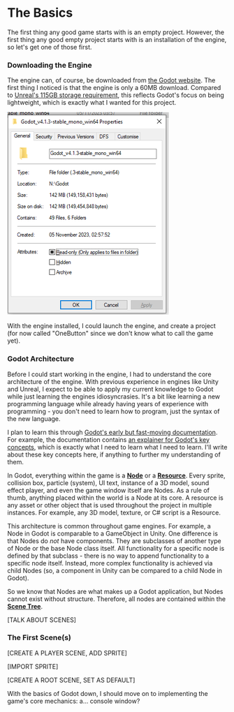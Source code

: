 # The Basics

The first thing any good game starts with is an empty project. However, the first thing any good empty project starts with is an installation of the engine, so let's get one of those first.

### Downloading the Engine
 
The engine can, of course, be downloaded from [the Godot website](https://godotengine.org/download/windows/).
The first thing I noticed is that the engine is only a 60MB download. Compared to [Unreal's 115GB storage requirement](https://catnessgames.com/blog/unreal-engine-5-equirements/), 
this reflects Godot's focus on being lightweight, which is exactly what I wanted for this project.

![Godot takes up less than 150MB when fully extracted.](../images/GodotFileSize.png)

With the engine installed, I could launch the engine, and create a project (for now called "OneButton" since we don't know what to call the game yet).

### Godot Architecture
Before I could start working in the engine, I had to understand the core architecture of the engine. 
With previous experience in engines like Unity and Unreal, I expect to be able to apply my current knowledge to Godot while just learning the engines idiosyncrasies. 
It's a bit like learning a new programming language while already having years of experience with programming - you don't need to learn how to program, just the syntax of the new language. 

I plan to learn this through [Godot's early but fast-moving documentation](https://docs.godotengine.org/en/stable/about/introduction.html).
For example, the documentation contains [an explainer for Godot's key concepts](https://docs.godotengine.org/en/stable/getting_started/introduction/key_concepts_overview.html), which is exactly what I need to learn what I need to learn.
I'll write about these key concepts here, if anything to further my understanding of them.

In Godot, everything within the game is a [**Node**](https://docs.godotengine.org/en/stable/classes/class_node.html) or 
a [**Resource**](https://docs.godotengine.org/en/stable/tutorials/scripting/resources.html). 
Every sprite, collision box, particle (system), UI text, instance of a 3D model, sound effect player, and even the game window itself are Nodes. 
As a rule of thumb, anything placed within the world is a Node at its core. 
A resource is any asset or other object that is used throughout the project in multiple instances. 
For example, any 3D model, texture, or C# script is a Resource.

This architecture is common throughout game engines. For example, a Node in Godot is comparable to a GameObject in Unity. 
One difference is that Nodes do _not_ have components. They are subclasses of another type of Node or the base Node class itself. 
All functionality for a specific node is defined by that subclass - there is no way to append functionality to a specific node itself. 
Instead, more complex functionality is achieved via child Nodes (so, a component in Unity can be compared to a child Node in Godot).

So we know that Nodes are what makes up a Godot application, but Nodes cannot exist without structure. 
Therefore, all nodes are contained within the [**Scene Tree**](https://docs.godotengine.org/en/stable/classes/class_scenetree.html).


[TALK ABOUT SCENES]

### The First Scene(s)

[CREATE A PLAYER SCENE, ADD SPRITE]

[IMPORT SPRITE]

[CREATE A ROOT SCENE, SET AS DEFAULT]

With the basics of Godot down, I should move on to implementing the game's core mechanics: a... console window?

